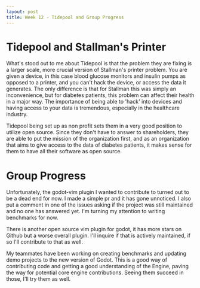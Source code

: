 ```yaml
---
layout: post
title: Week 12 - Tidepool and Group Progress
---
```


<!-- 
Make your blog post. Reflect on the presentation by Christopher Snider. How does the use of open source by Tidepool compare to the user of open source by enterprise. Also reflect on your group's progress. What are some challenges that you (as a group) need to overcome? What are some challenges that you (as an individual) need to overcome?
-->

# Tidepool and Stallman's Printer

What's stood out to me about Tidepool is that the problem they are fixing is a larger scale, more crucial version of Stallman's printer problem. You are given a device, in this case blood glucose monitors and insulin pumps as opposed to a printer, and you can't hack the device, or access the data it generates. The only difference is that for Stallman this was simply an inconvenience, but for diabetes patients, this problem can affect their health in a major way. The importance of being able to 'hack' into devices and having access to your data is tremendous, especially in the healthcare industry. 

Tidepool being set up as non profit sets them in a very good position to utilize open source. Since they don't have to answer to shareholders, they are able to put the mission of the organization first, and as an organization that aims to give access to the data of diabetes patients, it makes sense for them to have all their software as open source. 

<!--more-->

# Group Progress

Unfortunately, the godot-vim plugin I wanted to contribute to turned out to be a dead end for now. I made a simple pr and it has gone unnoticed. I also put a comment in one of the issues asking if the project was still maintained and no one has answered yet. I'm turning my attention to writing benchmarks for now.

There is another open source vim plugin for godot, it has more stars on Github but a worse overall plugin. I'll inquire if that is actively maintained, if so I'll contribute to that as well.

My teammates have been working on creating benchmarks and updating demo projects to the new version of Godot. This is a good way of contributing code and getting a good understanding of the Engine, paving the way for potential core engine contributions. Seeing them succeed in those, I'll try them as well.
